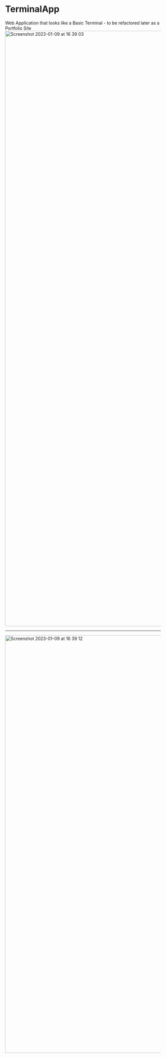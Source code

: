 # TerminalApp
Web Application that looks like a Basic Terminal - to be refactored later as a Portfolio Site
<img width="1919" alt="Screenshot 2023-01-09 at 16 39 03" src="https://user-images.githubusercontent.com/73366592/211360800-02baa79f-d8b3-4ea1-8c1c-9331ae889c98.png">

___________________________________________________________________________________________________________

<img width="1346" alt="Screenshot 2023-01-09 at 16 39 12" src="https://user-images.githubusercontent.com/73366592/211360872-cd761726-6792-480f-9982-d7772ef23794.png">


